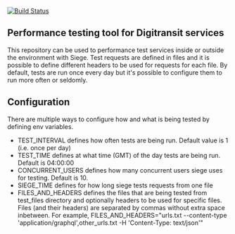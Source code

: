 [![Build Status](https://travis-ci.org/HSLdevcom/digitransit-performance-tests.svg?branch=master)](https://travis-ci.org/HSLdevcom/digitransit-performance-tests)

## Performance testing tool for Digitransit services

This repository can be used to performance test services inside or outside the environment with Siege. Test requests are defined in files and it is possible to define different headers to be used for requests for each file. By default, tests are run once every day but it's possible to configure them to run more often or seldomly.

## Configuration

There are multiple ways to configure how and what is being tested by defining env variables.
* TEST_INTERVAL defines how often tests are being run. Default value is 1 (i.e. once per day)
* TEST_TIME defines at what time (GMT) of the day tests are being run. Default is 04:00:00
* CONCURRENT_USERS defines how many concurrent users siege uses for testing. Default is 10.
* SIEGE_TIME defines for how long siege tests requests from one file
* FILES_AND_HEADERS defines the files that are being tested from test_files directory and optionally headers to be used for specific files. Files (and their headers) are separated by commas without extra space inbetween. For example, FILES_AND_HEADERS="urls.txt --content-type 'application/graphql',other_urls.txt -H 'Content-Type: text/json'"

